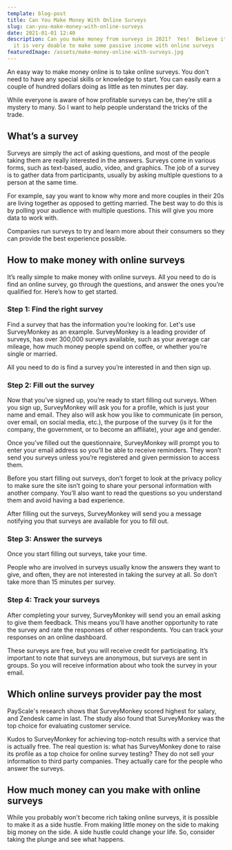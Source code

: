 ```yaml
---
template: blog-post
title: Can You Make Money With Online Surveys
slug: can-you-make-money-with-online-surveys
date: 2021-01-01 12:40
description: Can you make money from surveys in 2021?  Yes!  Believe it or not,
  it is very doable to make some passive income with online surveys
featuredImage: /assets/make-money-online-with-surveys.jpg
---
```

<!--StartFragment-->

An easy way to make money online is to take online surveys. You don't need to have any special skills or knowledge to start. You can easily earn a couple of hundred dollars doing as little as ten minutes per day.

<!--EndFragment-->

<!--StartFragment-->

While everyone is aware of how profitable surveys can be, they’re still a mystery to many. So I want to help people understand the tricks of the trade.

<!--EndFragment-->

<!--StartFragment-->

## What’s a survey

<!--EndFragment-->

<!--StartFragment-->

Surveys are simply the act of asking questions, and most of the people taking them are really interested in the answers. Surveys come in various forms, such as text-based, audio, video, and graphics. The job of a survey is to gather data from participants, usually by asking multiple questions to a person at the same time.

<!--EndFragment-->

<!--StartFragment-->

For example, say you want to know why more and more couples in their 20s are living together as opposed to getting married. The best way to do this is by polling your audience with multiple questions. This will give you more data to work with.

<!--EndFragment-->

<!--StartFragment-->

Companies run surveys to try and learn more about their consumers so they can provide the best experience possible.

<!--EndFragment-->

<!--StartFragment-->

## How to make money with online surveys

<!--EndFragment-->

<!--StartFragment-->

It’s really simple to make money with online surveys. All you need to do is find an online survey, go through the questions, and answer the ones you’re qualified for. Here’s how to get started.

<!--EndFragment-->

<!--StartFragment-->

### Step 1: Find the right survey

<!--EndFragment-->

<!--StartFragment-->

Find a survey that has the information you’re looking for. Let's use SurveyMonkey as an example. SurveyMonkey is a leading provider of surveys, has over 300,000 surveys available, such as your average car mileage, how much money people spend on coffee, or whether you’re single or married.

<!--EndFragment-->

<!--StartFragment-->

All you need to do is find a survey you’re interested in and then sign up.

<!--EndFragment-->

<!--StartFragment-->

### Step 2: Fill out the survey

<!--EndFragment-->

<!--StartFragment-->

Now that you’ve signed up, you’re ready to start filling out surveys. When you sign up, SurveyMonkey will ask you for a profile, which is just your name and email. They also will ask how you like to communicate (in person, over email, on social media, etc.), the purpose of the survey (is it for the company, the government, or to become an affiliate), your age and gender.

<!--EndFragment-->

<!--StartFragment-->

Once you’ve filled out the questionnaire, SurveyMonkey will prompt you to enter your email address so you’ll be able to receive reminders. They won’t send you surveys unless you’re registered and given permission to access them.

<!--EndFragment-->

<!--StartFragment-->

Before you start filling out surveys, don’t forget to look at the privacy policy to make sure the site isn’t going to share your personal information with another company. You’ll also want to read the questions so you understand them and avoid having a bad experience.

<!--EndFragment-->

<!--StartFragment-->

After filling out the surveys, SurveyMonkey will send you a message notifying you that surveys are available for you to fill out.

<!--EndFragment-->

<!--StartFragment-->

### Step 3: Answer the surveys

<!--EndFragment-->

<!--StartFragment-->

Once you start filling out surveys, take your time.

<!--EndFragment-->

<!--StartFragment-->

People who are involved in surveys usually know the answers they want to give, and often, they are not interested in taking the survey at all. So don’t take more than 15 minutes per survey.

<!--EndFragment-->



<!--StartFragment-->

### Step 4: Track your surveys

<!--EndFragment-->



<!--StartFragment-->

After completing your survey, SurveyMonkey will send you an email asking to give them feedback. This means you’ll have another opportunity to rate the survey and rate the responses of other respondents. You can track your responses on an online dashboard.

<!--EndFragment-->

<!--StartFragment-->

These surveys are free, but you will receive credit for participating. It’s important to note that surveys are anonymous, but surveys are sent in groups. So you will receive information about who took the survey in your email.

<!--EndFragment-->



<!--StartFragment-->

## Which online surveys provider pay the most

<!--EndFragment-->

<!--StartFragment-->

PayScale's research shows that SurveyMonkey scored highest for salary, and Zendesk came in last. The study also found that SurveyMonkey was the top choice for evaluating customer service.

<!--EndFragment-->

<!--StartFragment-->

Kudos to SurveyMonkey for achieving top-notch results with a service that is actually free. The real question is: what has SurveyMonkey done to raise its profile as a top choice for online survey testing? They do not sell your information to third party companies. They actually care for the people who answer the surveys.

<!--EndFragment-->

<!--StartFragment-->

## How much money can you make with online surveys

<!--EndFragment-->

<!--StartFragment-->

While you probably won't become rich taking online surveys, it is possible to make it as a side hustle. From making little money on the side to making big money on the side. A side hustle could change your life. So, consider taking the plunge and see what happens.

<!--EndFragment-->